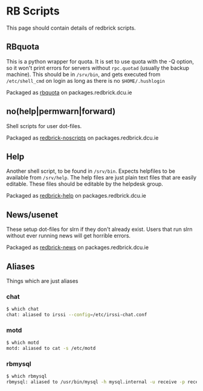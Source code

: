 # RB Scripts

This page should contain details of redbrick scripts.

## RBquota

This is a python wrapper for quota. It is set to use quota with the -Q option, so it won't print
errors for servers without `rpc.quotad` (usually the backup machine). This should be in `/srv/bin`,
and gets executed from `/etc/shell_cmd` on login as long as there is no `$HOME/.hushlogin`

Packaged as [rbquota](/procedures/redbrick-apt) on packages.redbrick.dcu.ie

## no(help|permwarn|forward)

Shell scripts for user dot-files.

Packaged as [redbrick-noscripts](/procedures/redbrick-apt) on packages.redbrick.dcu.ie

## Help

Another shell script, to be found in `/srv/bin`. Expects helpfiles to be available from `/srv/help`.
The help files are just plain text files that are easily editable. These files should be editable by
the helpdesk group.

Packaged as [redbrick-help](/procedures/redbrick-apt) on packages.redbrick.dcu.ie

## News/usenet

These setup dot-files for slrn if they don't already exist. Users that run slrn without ever
running news will get horrible errors.

Packaged as [redbrick-news](/procedures/redbrick-apt) on packages.redbrick.dcu.ie

## Aliases

Things which are just aliases

### chat

```bash
$ which chat
chat: aliased to irssi --config=/etc/irssi-chat.conf
```

### motd

```bash
$ which motd
motd: aliased to cat -s /etc/motd
```

### rbmysql

```bash
$ which rbmysql
rbmysql: aliased to /usr/bin/mysql -h mysql.internal -u receive -p receive
```

